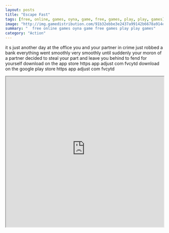 ```yaml
---
layout: posts
title: "Escape Fast"
tags: [free, online, games, oyna, game, free, games, play, play, games]
image: "http://img.gamedistribution.com/91b32ebbe3e2437a99142b6678a914e6.jpg"
summary: "  free online games oyna game free games play play games"
category: "Action"
---
```


it s just another day at the office you and your partner in crime just robbed a bank everything went smoothly very smoothly until suddenly your moron of a partner decided to steal your part and leave you behind to fend for yourself download on the app store https app adjust com fvcytd download on the google play store https app adjust com fvcytd

<iframe width="100%" height="480px;" src="http://html5.gamedistribution.com/91b32ebbe3e2437a99142b6678a914e6/"></iframe>